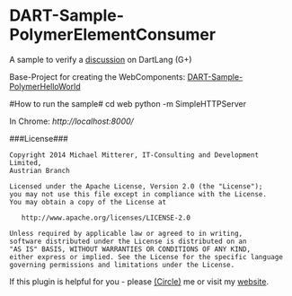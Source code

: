 DART-Sample-PolymerElementConsumer
==================================

A sample to verify a [discussion][1] on DartLang (G+)

Base-Project for creating the WebComponents: [DART-Sample-PolymerHelloWorld][3]

#How to run the sample#
cd web
python -m SimpleHTTPServer

In Chrome: *http://localhost:8000/*

###License###

    Copyright 2014 Michael Mitterer, IT-Consulting and Development Limited,
    Austrian Branch

    Licensed under the Apache License, Version 2.0 (the "License");
    you may not use this file except in compliance with the License.
    You may obtain a copy of the License at

       http://www.apache.org/licenses/LICENSE-2.0

    Unless required by applicable law or agreed to in writing,
    software distributed under the License is distributed on an
    "AS IS" BASIS, WITHOUT WARRANTIES OR CONDITIONS OF ANY KIND,
    either express or implied. See the License for the specific language
    governing permissions and limitations under the License.

If this plugin is helpful for you - please [(Circle)](http://gplus.mikemitterer.at/) me
or visit my [website][99].

[1]: https://plus.google.com/u/0/+MikeMitterer/posts/2ztYDNPRi6K
[2]: https://rawgithub.com/MikeMitterer/DART-Sample-PolymerHelloWorld/master/build/index.html
[3]: https://github.com/MikeMitterer/DART-Sample-PolymerHelloWorld

[99]: http://www.mikemitterer.at/
